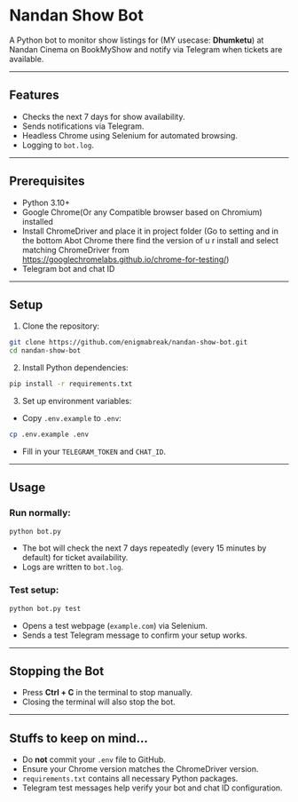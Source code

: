 # Nandan Show Bot

A Python bot to monitor show listings for (MY usecase: **Dhumketu**) at Nandan Cinema on BookMyShow and notify via Telegram when tickets are available.

---

## Features

- Checks the next 7 days for show availability.
- Sends notifications via Telegram.
- Headless Chrome using Selenium for automated browsing.
- Logging to `bot.log`.

---

## Prerequisites

- Python 3.10+
- Google Chrome(Or any Compatible browser based on Chromium) installed
- Install ChromeDriver and place it in project folder (Go to setting and in the bottom Abot Chrome there find the version of u r install and select matching ChromeDriver from https://googlechromelabs.github.io/chrome-for-testing/)
- Telegram bot and chat ID

---

## Setup

1. Clone the repository:

```bash
git clone https://github.com/enigmabreak/nandan-show-bot.git
cd nandan-show-bot
````

2. Install Python dependencies:

```bash
pip install -r requirements.txt
```

3. Set up environment variables:

* Copy `.env.example` to `.env`:

```bash
cp .env.example .env
```

* Fill in your `TELEGRAM_TOKEN` and `CHAT_ID`.

---

## Usage

### Run normally:

```bash
python bot.py
```

* The bot will check the next 7 days repeatedly (every 15 minutes by default) for ticket availability.
* Logs are written to `bot.log`.

### Test setup:

```bash
python bot.py test
```

* Opens a test webpage (`example.com`) via Selenium.
* Sends a test Telegram message to confirm your setup works.

---

## Stopping the Bot

* Press **Ctrl + C** in the terminal to stop manually.
* Closing the terminal will also stop the bot.

---

## Stuffs to keep on mind...

* Do **not** commit your `.env` file to GitHub.
* Ensure your Chrome version matches the ChromeDriver version.
* `requirements.txt` contains all necessary Python packages.
* Telegram test messages help verify your bot and chat ID configuration.
